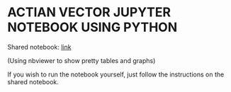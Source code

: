 ACTIAN VECTOR JUPYTER NOTEBOOK USING PYTHON
===========================================

Shared notebook: [link](https://nbviewer.jupyter.org/github/cjalmeida/vector_tutorial/blob/49b47a753be7207fa9a6bc1e8c2e5a574fba846f/ActianVector.ipynb)

(Using nbviewer to show pretty tables and graphs)

If you wish to run the notebook yourself, just follow the instructions on the shared notebook.